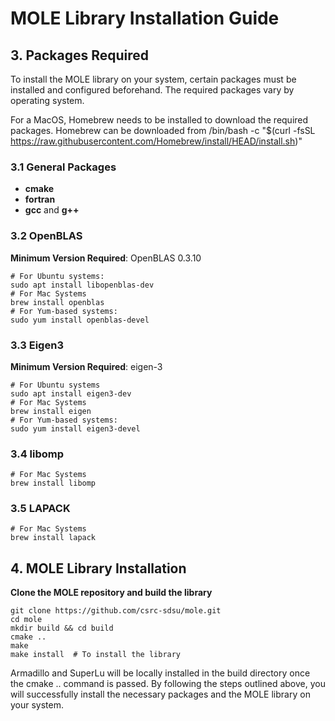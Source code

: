 # MOLE Library Installation Guide

## 3. Packages Required

To install the MOLE library on your system, certain packages must be installed and configured beforehand. The required packages vary by operating system.

For a MacOS, Homebrew needs to be installed to download the required packages. Homebrew can be downloaded from
	/bin/bash -c "$(curl -fsSL https://raw.githubusercontent.com/Homebrew/install/HEAD/install.sh)"

### 3.1 General Packages  
- **cmake**
- **fortran**  
- **gcc** and **g++**

### 3.2 OpenBLAS
**Minimum Version Required**: OpenBLAS 0.3.10

	# For Ubuntu systems:
	sudo apt install libopenblas-dev 
	# For Mac Systems
	brew install openblas
	# For Yum-based systems:  
	sudo yum install openblas-devel

### 3.3 Eigen3
**Minimum Version Required**: eigen-3

	# For Ubuntu systems
	sudo apt install eigen3-dev
	# For Mac Systems
	brew install eigen  
	# For Yum-based systems:  
	sudo yum install eigen3-devel

### 3.4 libomp

	# For Mac Systems
	brew install libomp


### 3.5 LAPACK

	# For Mac Systems
	brew install lapack
 

## 4. MOLE Library Installation


**Clone the MOLE repository and build the library**

	git clone https://github.com/csrc-sdsu/mole.git  
	cd mole  
	mkdir build && cd build  
	cmake ..
	make  
	make install  # To install the library
 Armadillo and SuperLu will be locally installed in the build directory once the cmake .. command is passed.
 By following the steps outlined above, you will successfully install the necessary packages and the MOLE library on your system. 
	







	
